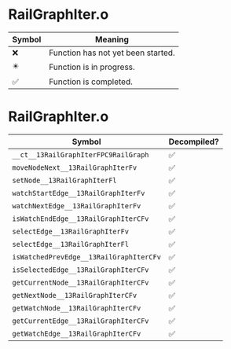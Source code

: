 # RailGraphIter.o
| Symbol | Meaning 
| ------------- | ------------- 
| :x: | Function has not yet been started. 
| :eight_pointed_black_star: | Function is in progress. 
| :white_check_mark: | Function is completed. 


# RailGraphIter.o
| Symbol | Decompiled? |
| ------------- | ------------- |
| `__ct__13RailGraphIterFPC9RailGraph` | :white_check_mark: |
| `moveNodeNext__13RailGraphIterFv` | :white_check_mark: |
| `setNode__13RailGraphIterFl` | :white_check_mark: |
| `watchStartEdge__13RailGraphIterFv` | :white_check_mark: |
| `watchNextEdge__13RailGraphIterFv` | :white_check_mark: |
| `isWatchEndEdge__13RailGraphIterCFv` | :white_check_mark: |
| `selectEdge__13RailGraphIterFv` | :white_check_mark: |
| `selectEdge__13RailGraphIterFl` | :white_check_mark: |
| `isWatchedPrevEdge__13RailGraphIterCFv` | :white_check_mark: |
| `isSelectedEdge__13RailGraphIterCFv` | :white_check_mark: |
| `getCurrentNode__13RailGraphIterCFv` | :white_check_mark: |
| `getNextNode__13RailGraphIterCFv` | :white_check_mark: |
| `getWatchNode__13RailGraphIterCFv` | :white_check_mark: |
| `getCurrentEdge__13RailGraphIterCFv` | :white_check_mark: |
| `getWatchEdge__13RailGraphIterCFv` | :white_check_mark: |
